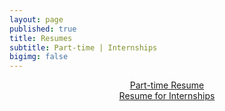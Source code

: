 ```yaml
---
layout: page
published: true
title: Resumes
subtitle: Part-time | Internships
bigimg: false
---
```

<div style="text-align:center">    
  <a href="/resume.pdf">Part-time Resume</a>
</div>
<div style="text-align:center">    
  <a href="/Resume for Internships.pdf">Resume for Internships</a>
</div>

